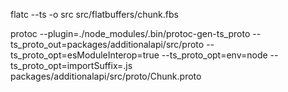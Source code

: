 flatc --ts -o src src/flatbuffers/chunk.fbs

protoc --plugin=./node_modules/.bin/protoc-gen-ts_proto --ts_proto_out=packages/additionalapi/src/proto --ts_proto_opt=esModuleInterop=true --ts_proto_opt=env=node --ts_proto_opt=importSuffix=.js packages/additionalapi/src/proto/Chunk.proto
